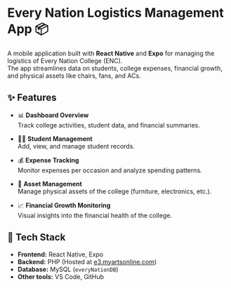 # Every Nation Logistics Management App 📦

A mobile application built with **React Native** and **Expo** for managing the logistics of Every Nation College (ENC).  
The app streamlines data on students, college expenses, financial growth, and physical assets like chairs, fans, and ACs.

## ✨ Features

- 📊 **Dashboard Overview**  
  Track college activities, student data, and financial summaries.

- 🧑‍🎓 **Student Management**  
  Add, view, and manage student records.

- 💰 **Expense Tracking**  
  Monitor expenses per occasion and analyze spending patterns.

- 🏫 **Asset Management**  
  Manage physical assets of the college (furniture, electronics, etc.).

- 📈 **Financial Growth Monitoring**  
  Visual insights into the financial health of the college.

## 🚀 Tech Stack

- **Frontend:** React Native, Expo
- **Backend:** PHP (Hosted at [e3.myartsonline.com](http://e3.myartsonline.com))
- **Database:** MySQL (`everyNationDB`)
- **Other tools:** VS Code, GitHub


